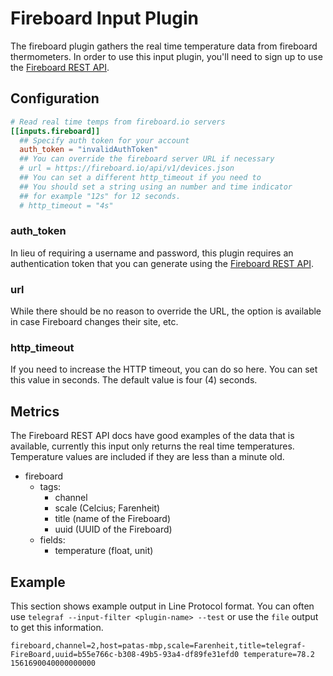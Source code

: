 # Fireboard Input Plugin

The fireboard plugin gathers the real time temperature data from fireboard
thermometers.  In order to use this input plugin, you'll need to sign up to use
the [Fireboard REST API](https://docs.fireboard.io/reference/restapi.html).

## Configuration

```toml
# Read real time temps from fireboard.io servers
[[inputs.fireboard]]
  ## Specify auth token for your account
  auth_token = "invalidAuthToken"
  ## You can override the fireboard server URL if necessary
  # url = https://fireboard.io/api/v1/devices.json
  ## You can set a different http_timeout if you need to
  ## You should set a string using an number and time indicator
  ## for example "12s" for 12 seconds.
  # http_timeout = "4s"
```

### auth_token

In lieu of requiring a username and password, this plugin requires an
authentication token that you can generate using the [Fireboard REST
API](https://docs.fireboard.io/reference/restapi.html#Authentication).

### url

While there should be no reason to override the URL, the option is available
in case Fireboard changes their site, etc.

### http_timeout

If you need to increase the HTTP timeout, you can do so here. You can set this
value in seconds. The default value is four (4) seconds.

## Metrics

The Fireboard REST API docs have good examples of the data that is available,
currently this input only returns the real time temperatures. Temperature
values are included if they are less than a minute old.

- fireboard
  - tags:
    - channel
    - scale (Celcius; Farenheit)
    - title (name of the Fireboard)
    - uuid (UUID of the Fireboard)
  - fields:
    - temperature (float, unit)

## Example

This section shows example output in Line Protocol format.  You can often use
`telegraf --input-filter <plugin-name> --test` or use the `file` output to get
this information.

```shell
fireboard,channel=2,host=patas-mbp,scale=Farenheit,title=telegraf-FireBoard,uuid=b55e766c-b308-49b5-93a4-df89fe31efd0 temperature=78.2 1561690040000000000
```
